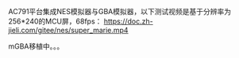 AC791平台集成NES模拟器与GBA模拟器，以下测试视频是基于分辨率为256*240的MCU屏，68fps：
https://doc.zh-jieli.com/gitee/nes/super_marie.mp4

mGBA移植中。。。